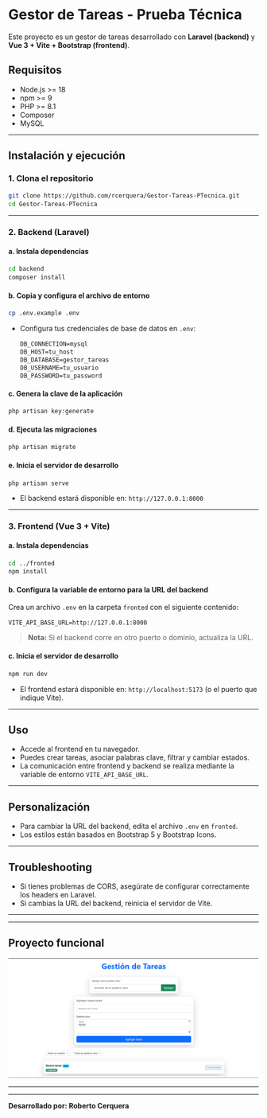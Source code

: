 # Gestor de Tareas - Prueba Técnica

Este proyecto es un gestor de tareas desarrollado con **Laravel (backend)** y **Vue 3 + Vite + Bootstrap (frontend)**.

## Requisitos

- Node.js >= 18
- npm >= 9
- PHP >= 8.1
- Composer
- MySQL

---

## Instalación y ejecución

### 1. Clona el repositorio

```bash
git clone https://github.com/rcerquera/Gestor-Tareas-PTecnica.git
cd Gestor-Tareas-PTecnica
```

---

### 2. Backend (Laravel)

#### a. Instala dependencias

```bash
cd backend
composer install
```

#### b. Copia y configura el archivo de entorno

```bash
cp .env.example .env
```

- Configura tus credenciales de base de datos en `.env`:

  ```
  DB_CONNECTION=mysql
  DB_HOST=tu_host
  DB_DATABASE=gestor_tareas
  DB_USERNAME=tu_usuario
  DB_PASSWORD=tu_password
  ```

#### c. Genera la clave de la aplicación

```bash
php artisan key:generate
```

#### d. Ejecuta las migraciones

```bash
php artisan migrate 
```

#### e. Inicia el servidor de desarrollo

```bash
php artisan serve
```

- El backend estará disponible en: `http://127.0.0.1:8000`

---

### 3. Frontend (Vue 3 + Vite)

#### a. Instala dependencias

```bash
cd ../fronted
npm install
```

#### b. Configura la variable de entorno para la URL del backend

Crea un archivo `.env` en la carpeta `fronted` con el siguiente contenido:

```
VITE_API_BASE_URL=http://127.0.0.1:8000
```

> **Nota:** Si el backend corre en otro puerto o dominio, actualiza la URL.

#### c. Inicia el servidor de desarrollo

```bash
npm run dev
```

- El frontend estará disponible en: `http://localhost:5173` (o el puerto que indique Vite).

---

## Uso

- Accede al frontend en tu navegador.
- Puedes crear tareas, asociar palabras clave, filtrar y cambiar estados.
- La comunicación entre frontend y backend se realiza mediante la variable de entorno `VITE_API_BASE_URL`.

---

## Personalización

- Para cambiar la URL del backend, edita el archivo `.env` en `fronted`.
- Los estilos están basados en Bootstrap 5 y Bootstrap Icons.

---

## Troubleshooting

- Si tienes problemas de CORS, asegúrate de configurar correctamente los headers en Laravel.
- Si cambias la URL del backend, reinicia el servidor de Vite.

---

---

## Proyecto funcional 
![alt text](image.png)

---
---

**Desarrollado por: Roberto Cerquera**